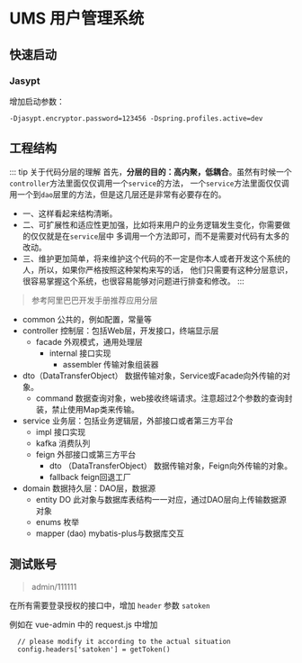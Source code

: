 # UMS 用户管理系统 

## 快速启动

### Jasypt

增加启动参数：

```
-Djasypt.encryptor.password=123456 -Dspring.profiles.active=dev
```

## 工程结构

::: tip 关于代码分层的理解
首先，**分层的目的：高内聚，低耦合**。虽然有时候一个`controller`方法里面仅仅调用一个`service`的方法，
一个`service`方法里面仅仅调用一个到`dao`层里的方法，但是这几层还是非常有必要存在的。
- 一、这样看起来结构清晰。
- 二、可扩展性和适应性更加强，比如将来用户的业务逻辑发生变化，你需要做的仅仅就是在`service`层中
  多调用一个方法即可，而不是需要对代码有太多的改动。
- 三、维护更加简单，将来维护这个代码的不一定是你本人或者开发这个系统的人，所以，如果你严格按照这种架构来写的话，
  他们只需要有这种分层意识，很容易掌握这个系统，也很容易能够对问题进行排查和修改。
  :::


> 参考阿里巴巴开发手册推荐应用分层

- common 公共的，例如配置，常量等
- controller 控制层：包括Web层，开发接口，终端显示层
    - facade 外观模式，通用处理层
        - internal 接口实现
            - assembler 传输对象组装器
- dto（DataTransferObject） 数据传输对象，Service或Facade向外传输的对象。
    - command 数据查询对象，web接收终端请求。注意超过2个参数的查询封装，禁止使用Map类来传输。
- service 业务层：包括业务逻辑层，外部接口或者第三方平台
    - impl 接口实现
    - kafka 消费队列
    - feign 外部接口或第三方平台
        - dto （DataTransferObject） 数据传输对象，Feign向外传输的对象。
        - fallback feign回退工厂
- domain 数据持久层：DAO层，数据源
    - entity DO 此对象与数据库表结构一一对应，通过DAO层向上传输数据源对象
    - enums 枚举
    - mapper (dao) mybatis-plus与数据库交互

##  测试账号

> admin/111111

在所有需要登录授权的接口中，增加 `header` 参数 `satoken`

例如在 vue-admin 中的 request.js 中增加
```
  // please modify it according to the actual situation
  config.headers['satoken'] = getToken()
```